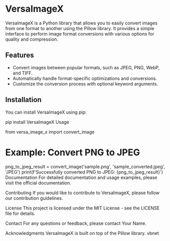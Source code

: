 # VersaImageX

VersaImageX is a Python library that allows you to easily convert images from one format to another using the Pillow library. It provides a simple interface to perform image format conversions with various options for quality and compression.

## Features

- Convert images between popular formats, such as JPEG, PNG, WebP, and TIFF.
- Automatically handle format-specific optimizations and conversions.
- Customize the conversion process with optional keyword arguments.

## Installation

You can install VersaImageX using pip:

pip install VersaImageX
Usage

from versa_image_x import convert_image

# Example: Convert PNG to JPEG
png_to_jpeg_result = convert_image('sample.png', 'sample_converted.jpeg', 'JPEG')
print(f'Successfully converted PNG to JPEG: {png_to_jpeg_result}')
Documentation
For detailed documentation and usage examples, please visit the official documentation.

Contributing
If you would like to contribute to VersaImageX, please follow our contribution guidelines.

License
This project is licensed under the MIT License - see the LICENSE file for details.

Contact
For any questions or feedback, please contact Your Name.

Acknowledgments
VersaImageX is built on top of the Pillow library.
vbnet


